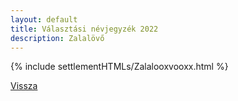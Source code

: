 ```yaml
---
layout: default
title: Választási névjegyzék 2022
description: Zalalövő
---
```


{% include settlementHTMLs/Zalalooxvooxx.html %}

[Vissza](./)